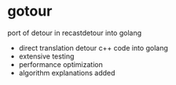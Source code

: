 # gotour

port of detour in recastdetour into golang

- direct translation detour c++ code into golang 
- extensive testing 
- performance optimization 
- algorithm explanations added 




